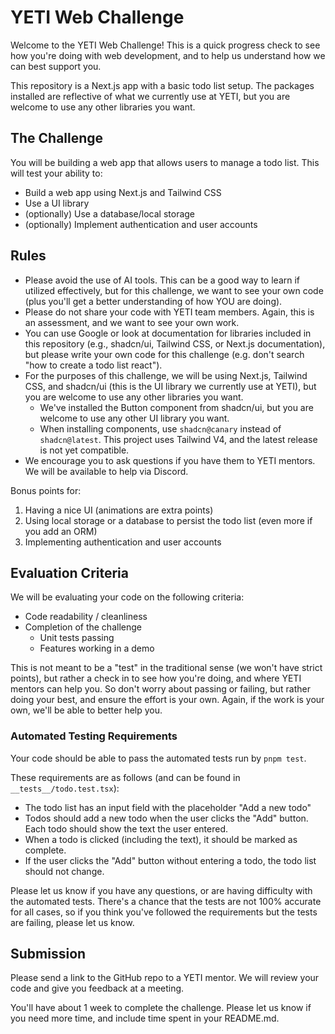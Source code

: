 # YETI Web Challenge

Welcome to the YETI Web Challenge! This is a quick progress check to see how you're doing with web development, and to help us understand how we can best support you.

This repository is a Next.js app with a basic todo list setup. The packages installed are reflective of what we currently use at YETI, but you are welcome to use any other libraries you want.

## The Challenge

You will be building a web app that allows users to manage a todo list. This will test your ability to:

- Build a web app using Next.js and Tailwind CSS
- Use a UI library
- (optionally) Use a database/local storage
- (optionally) Implement authentication and user accounts

## Rules

- Please avoid the use of AI tools. This can be a good way to learn if utilized effectively, but for this challenge, we want to see your own code (plus you'll get a better understanding of how YOU are doing).
- Please do not share your code with YETI team members. Again, this is an assessment, and we want to see your own work.
- You can use Google or look at documentation for libraries included in this repository (e.g., shadcn/ui, Tailwind CSS, or Next.js documentation), but please write your own code for this challenge (e.g. don't search "how to create a todo list react").
- For the purposes of this challenge, we will be using Next.js, Tailwind CSS, and shadcn/ui (this is the UI library we currently use at YETI), but you are welcome to use any other libraries you want.
  - We've installed the Button component from shadcn/ui, but you are welcome to use any other UI library you want.
  - When installing components, use `shadcn@canary` instead of `shadcn@latest`. This project uses Tailwind V4, and the latest release is not yet compatible.
- We encourage you to ask questions if you have them to YETI mentors. We will be available to help via Discord.

Bonus points for:

1) Having a nice UI (animations are extra points)
2) Using local storage or a database to persist the todo list (even more if you add an ORM)
3) Implementing authentication and user accounts

## Evaluation Criteria

We will be evaluating your code on the following criteria:

- Code readability / cleanliness
- Completion of the challenge
  - Unit tests passing
  - Features working in a demo

This is not meant to be a "test" in the traditional sense (we won't have strict points), but rather a check in to see how you're doing, and where YETI mentors can help you. So don't worry about passing or failing, but rather doing your best, and ensure the effort is your own. Again, if the work is your own, we'll be able to better help you.

### Automated Testing Requirements

Your code should be able to pass the automated tests run by `pnpm test`.

These requirements are as follows (and can be found in `__tests__/todo.test.tsx`):

- The todo list has an input field with the placeholder "Add a new todo"
- Todos should add a new todo when the user clicks the "Add" button. Each todo should show the text the user entered.
- When a todo is clicked (including the text), it should be marked as complete.
- If the user clicks the "Add" button without entering a todo, the todo list should not change.

Please let us know if you have any questions, or are having difficulty with the automated tests. There's a chance that the tests are not 100% accurate for all cases, so if you think you've followed the requirements but the tests are failing, please let us know.

## Submission

Please send a link to the GitHub repo to a YETI mentor. We will review your code and give you feedback at a meeting.

You'll have about 1 week to complete the challenge. Please let us know if you need more time, and include time spent in your README.md.
